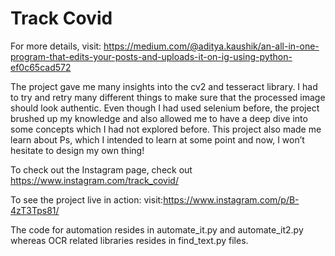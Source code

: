 # Track Covid
For more details, visit: https://medium.com/@aditya.kaushik/an-all-in-one-program-that-edits-your-posts-and-uploads-it-on-ig-using-python-ef0c65cad572

The project gave me many insights into the cv2 and tesseract library. I had to try and retry many different things to make sure that the processed image should look authentic. Even though I had used selenium before, the project brushed up my knowledge and also allowed me to have a deep dive into some concepts which I had not explored before. This project also made me learn about Ps, which I intended to learn at some point and now, I won’t hesitate to design my own thing!

To check out the Instagram page, check out https://www.instagram.com/track_covid/

To see the project live in action: visit:https://www.instagram.com/p/B-4zT3Tps81/


The code for automation resides in automate_it.py and automate_it2.py whereas OCR related libraries resides in find_text.py files.
